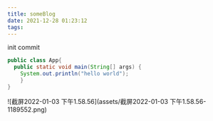 ```yaml
---
title: someBlog
date: 2021-12-28 01:23:12
tags:
---
```




init commit

```java
public class App{
  public static void main(String[] args) {
  	System.out.println("hello world");
	}
}


```





![截屏2022-01-03 下午1.58.56](assets/截屏2022-01-03 下午1.58.56-1189552.png)
